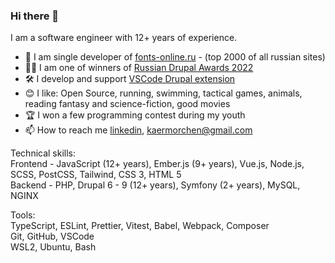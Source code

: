 ### Hi there 👋

I am a software engineer with 12+ years of experience.

- 🚀 I am single developer of [fonts-online.ru](https://fonts-online.ru) - (top 2000 of all russian sites)
- 🥇🥈 I am one of winners of [Russian Drupal Awards 2022](https://www.russiandrupalawards.ru/winners)
- 🛠️ I develop and support [VSCode Drupal extension](https://marketplace.visualstudio.com/items?itemName=Stanislav.vscode-drupal)
- 😊 I like: Open Source, running, swimming, tactical games, animals, reading fantasy and science-fiction, good movies
- 🏆 I won a few programming contest during my youth
- 📫 How to reach me [linkedin](https://linkedin.com/in/stanislavr), kaermorchen@gmail.com

Technical skills:<br>
Frontend - JavaScript (12+ years), Ember.js (9+ years), Vue.js, Node.js, SCSS, PostCSS, Tailwind, CSS 3, HTML 5<br>
Backend - PHP, Drupal 6 - 9 (12+ years), Symfony (2+ years), MySQL, NGINX

Tools:<br>
TypeScript, ESLint, Prettier, Vitest, Babel, Webpack, Composer<br>
Git, GitHub, VSCode<br>
WSL2, Ubuntu, Bash
